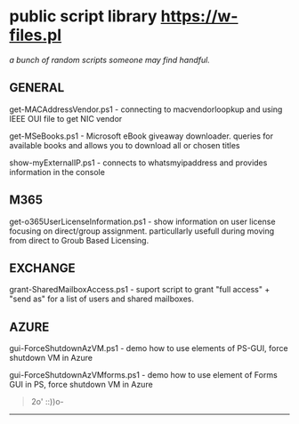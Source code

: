 #  public script library https://w-files.pl

*a bunch of random scripts someone may find handful.*

## GENERAL 
  get-MACAddressVendor.ps1 
    - connecting to macvendorloopkup and using IEEE OUI file to get NIC vendor
  
  get-MSeBooks.ps1 
    - Microsoft eBook giveaway downloader. queries for available books and allows 
      you to download all or chosen titles

  show-myExternalIP.ps1 
    - connects to whatsmyipaddress and provides information in the console

## M365
  get-o365UserLicenseInformation.ps1
    - show information on user license focusing on direct/group assignment. particullarly
      usefull during moving from direct to Groub Based Licensing.

## EXCHANGE
  grant-SharedMailboxAccess.ps1 - suport script to grant "full access" + "send as" for 
      a list of users and shared mailboxes. 

## AZURE
  gui-ForceShutdownAzVM.ps1 - demo how to use elements of PS-GUI, force shutdown VM in Azure

  gui-ForceShutdownAzVMforms.ps1 - demo how to use element of Forms GUI in PS, force shutdown
      VM in Azure


>2o' ::))o-
  
**************************************************************
